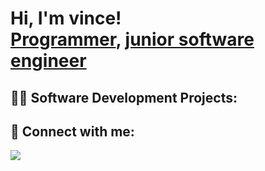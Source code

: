 <h1>Hi, I'm vince! <br/><a href="https://github.com/waruivince">Programmer</a>, <a href="https://www.linkedin.com/in/vince-warui-8a5709286/">junior software engineer</a></h1>

<h2>👨‍💻 Software Development Projects:</h2>



<h2> 🤳 Connect with me:</h2>
<a href="https://www.linkedin.com/in/vince-warui-8a5709286/"><img src="https://img.shields.io/badge/-LinkedIn-0072b1?&style=for-the-badge&logo=linkedin&logoColor=white" /></a>

[facebook]: https://web.facebook.com/waruivince
[youtube]: https://www.youtube.com/c/joshmadakor
[instagram]: https://www.instagram.com/joshmadakor/
[linkedin]: https://linkedin.com/in/joshmadakor




<!--
**joshmadakor1/joshmadakor1** is a ✨ _special_ ✨ repository because its `README.md` (this file) appears on your GitHub profile.

Here are some ideas to get you started:

- 🔭 I’m currently working on ...
- 🌱 I’m currently learning ...
- 👯 I’m looking to collaborate on ...
- 🤔 I’m looking for help with ...
- 💬 Ask me about ...
- 📫 How to reach me: ...
- 😄 Pronouns: ...
- ⚡ Fun fact: ...
-->
